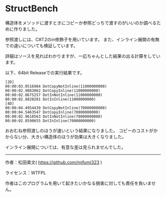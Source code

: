 # StructBench

構造体をメソッドに渡すときにコピーか参照どっちで渡すのがいいのか調べるために作りました。

参照渡しには、C#7.2のin修飾子を用いています。
また、インライン展開の有無での違いについても検証しています。

詳細はソースを見ればわかりますが、一応ちゃんとした結果の出る計算をしています。

以下、64bit Releaseでの実行結果です。

    [2D]
    00:00:03.0516984 DotCopyNotInline(11000000000)
    00:00:02.9883062 DotCopyInline(11000000000)
    00:00:02.8675257 DotInNotInline(11000000000)
    00:00:02.8820201 DotInInline(11000000000)
    [4D]
    00:00:04.4954439 DotCopyNotInline(70000000000)
    00:00:04.5463547 DotCopyInline(70000000000)
    00:00:02.9618563 DotInNotInline(70000000000)
    00:00:02.8590655 DotInInline(70000000000)

おおむね参照渡しのほうが速いという結果になりました。
コピーのコストがかからない分、大きい構造体のほうが効果は大きくなりました。

インライン展開については、有意な差は見られませんでした。

--------------------------------------------------------------------------------

作者：松田美文( https://github.com/mifumi323 )

ライセンス：WTFPL

作者はこのプログラムを用いて起きたいかなる損害に対しても責任を負いません。
